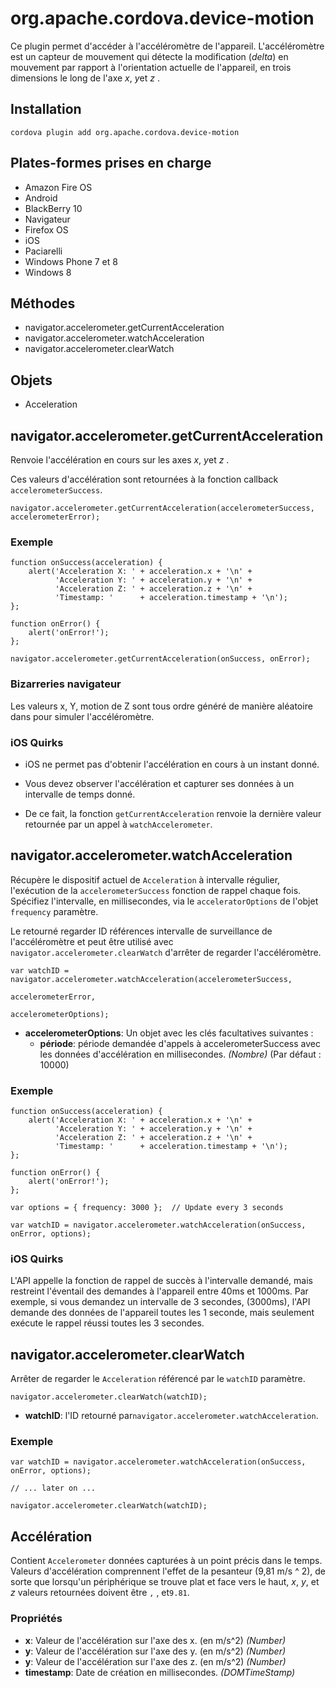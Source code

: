 <!---
    Licensed to the Apache Software Foundation (ASF) under one
    or more contributor license agreements.  See the NOTICE file
    distributed with this work for additional information
    regarding copyright ownership.  The ASF licenses this file
    to you under the Apache License, Version 2.0 (the
    "License"); you may not use this file except in compliance
    with the License.  You may obtain a copy of the License at

      http://www.apache.org/licenses/LICENSE-2.0

    Unless required by applicable law or agreed to in writing,
    software distributed under the License is distributed on an
    "AS IS" BASIS, WITHOUT WARRANTIES OR CONDITIONS OF ANY
    KIND, either express or implied.  See the License for the
    specific language governing permissions and limitations
    under the License.
-->

# org.apache.cordova.device-motion

Ce plugin permet d'accéder à l'accéléromètre de l'appareil. L'accéléromètre est un capteur de mouvement qui détecte la modification (*delta*) en mouvement par rapport à l'orientation actuelle de l'appareil, en trois dimensions le long de l'axe *x*, *y*et *z* .

## Installation

    cordova plugin add org.apache.cordova.device-motion
    

## Plates-formes prises en charge

*   Amazon Fire OS
*   Android
*   BlackBerry 10
*   Navigateur
*   Firefox OS
*   iOS
*   Paciarelli
*   Windows Phone 7 et 8
*   Windows 8

## Méthodes

*   navigator.accelerometer.getCurrentAcceleration
*   navigator.accelerometer.watchAcceleration
*   navigator.accelerometer.clearWatch

## Objets

*   Acceleration

## navigator.accelerometer.getCurrentAcceleration

Renvoie l'accélération en cours sur les axes *x*, *y*et *z* .

Ces valeurs d'accélération sont retournées à la fonction callback `accelerometerSuccess`.

    navigator.accelerometer.getCurrentAcceleration(accelerometerSuccess, accelerometerError);
    

### Exemple

    function onSuccess(acceleration) {
        alert('Acceleration X: ' + acceleration.x + '\n' +
              'Acceleration Y: ' + acceleration.y + '\n' +
              'Acceleration Z: ' + acceleration.z + '\n' +
              'Timestamp: '      + acceleration.timestamp + '\n');
    };
    
    function onError() {
        alert('onError!');
    };
    
    navigator.accelerometer.getCurrentAcceleration(onSuccess, onError);
    

### Bizarreries navigateur

Les valeurs x, Y, motion de Z sont tous ordre généré de manière aléatoire dans pour simuler l'accéléromètre.

### iOS Quirks

*   iOS ne permet pas d'obtenir l'accélération en cours à un instant donné.

*   Vous devez observer l'accélération et capturer ses données à un intervalle de temps donné.

*   De ce fait, la fonction `getCurrentAcceleration` renvoie la dernière valeur retournée par un appel à `watchAccelerometer`.

## navigator.accelerometer.watchAcceleration

Récupère le dispositif actuel de `Acceleration` à intervalle régulier, l'exécution de la `accelerometerSuccess` fonction de rappel chaque fois. Spécifiez l'intervalle, en millisecondes, via le `acceleratorOptions` de l'objet `frequency` paramètre.

Le retourné regarder ID références intervalle de surveillance de l'accéléromètre et peut être utilisé avec `navigator.accelerometer.clearWatch` d'arrêter de regarder l'accéléromètre.

    var watchID = navigator.accelerometer.watchAcceleration(accelerometerSuccess,
                                                           accelerometerError,
                                                           accelerometerOptions);
    

*   **accelerometerOptions**: Un objet avec les clés facultatives suivantes : 
    *   **période**: période demandée d'appels à accelerometerSuccess avec les données d'accélération en millisecondes. *(Nombre)* (Par défaut : 10000)

### Exemple

    function onSuccess(acceleration) {
        alert('Acceleration X: ' + acceleration.x + '\n' +
              'Acceleration Y: ' + acceleration.y + '\n' +
              'Acceleration Z: ' + acceleration.z + '\n' +
              'Timestamp: '      + acceleration.timestamp + '\n');
    };
    
    function onError() {
        alert('onError!');
    };
    
    var options = { frequency: 3000 };  // Update every 3 seconds
    
    var watchID = navigator.accelerometer.watchAcceleration(onSuccess, onError, options);
    

### iOS Quirks

L'API appelle la fonction de rappel de succès à l'intervalle demandé, mais restreint l'éventail des demandes à l'appareil entre 40ms et 1000ms. Par exemple, si vous demandez un intervalle de 3 secondes, (3000ms), l'API demande des données de l'appareil toutes les 1 seconde, mais seulement exécute le rappel réussi toutes les 3 secondes.

## navigator.accelerometer.clearWatch

Arrêter de regarder le `Acceleration` référencé par le `watchID` paramètre.

    navigator.accelerometer.clearWatch(watchID);
    

*   **watchID**: l'ID retourné par`navigator.accelerometer.watchAcceleration`.

### Exemple

    var watchID = navigator.accelerometer.watchAcceleration(onSuccess, onError, options);
    
    // ... later on ...
    
    navigator.accelerometer.clearWatch(watchID);
    

## Accélération

Contient `Accelerometer` données capturées à un point précis dans le temps. Valeurs d'accélération comprennent l'effet de la pesanteur (9,81 m/s ^ 2), de sorte que lorsqu'un périphérique se trouve plat et face vers le haut, *x*, *y*, et *z* valeurs retournées doivent être `` , `` , et`9.81`.

### Propriétés

*   **x**: Valeur de l'accélération sur l'axe des x. (en m/s^2) *(Number)*
*   **y**: Valeur de l'accélération sur l'axe des y. (en m/s^2) *(Number)*
*   **y**: Valeur de l'accélération sur l'axe des z. (en m/s^2) *(Number)*
*   **timestamp**: Date de création en millisecondes. *(DOMTimeStamp)*
